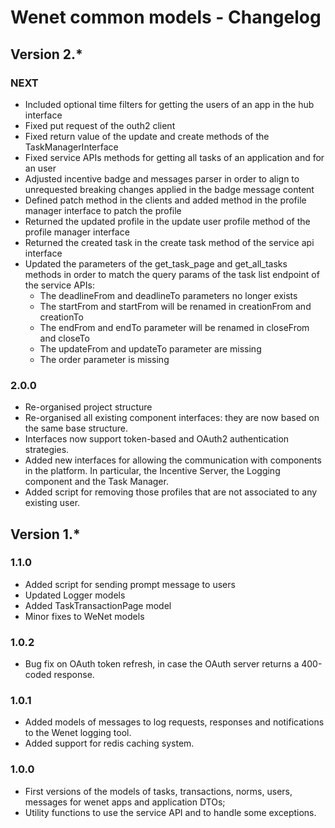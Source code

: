 # Wenet common models - Changelog

## Version 2.*

### NEXT

* Included optional time filters for getting the users of an app in the hub interface
* Fixed put request of the outh2 client
* Fixed return value of the update and create methods of the TaskManagerInterface
* Fixed service APIs methods for getting all tasks of an application and for an user
* Adjusted incentive badge and messages parser in order to align to unrequested breaking changes applied in the badge message content
* Defined patch method in the clients and added method in the profile manager interface to patch the profile
* Returned the updated profile in the update user profile method of the profile manager interface
* Returned the created task in the create task method of the service api interface
* Updated the parameters of the get_task_page and get_all_tasks methods in order to match the query params of the task list endpoint of the service APIs:
  * The deadlineFrom and deadlineTo parameters no longer exists
  * The startFrom and startFrom will be renamed in creationFrom and creationTo
  * The endFrom and endTo parameter will be renamed in closeFrom and closeTo
  * The updateFrom and updateTo parameter are missing
  * The order parameter is missing

### 2.0.0

* Re-organised project structure
* Re-organised all existing component interfaces: they are now based on the same base structure.
* Interfaces now support token-based and OAuth2 authentication strategies.
* Added new interfaces for allowing the communication with components in the platform. In particular, the Incentive Server, the Logging component and the Task Manager.
* Added script for removing those profiles that are not associated to any existing user.

## Version 1.*

### 1.1.0

- Added script for sending prompt message to users
- Updated Logger models
- Added TaskTransactionPage model
- Minor fixes to WeNet models

### 1.0.2
- Bug fix on OAuth token refresh, in case the OAuth server returns a 400-coded response.

### 1.0.1
- Added models of messages to log requests, responses and notifications to the Wenet logging tool.
- Added support for redis caching system.

### 1.0.0

- First versions of the models of tasks, transactions, norms, users, messages for wenet apps and application DTOs;
- Utility functions to use the service API and to handle some exceptions.
